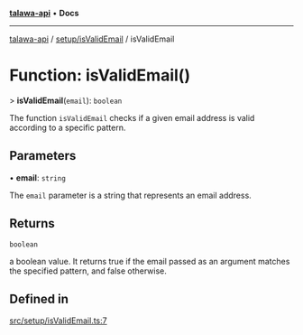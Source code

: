 [**talawa-api**](../../../README.md) • **Docs**

***

[talawa-api](../../../modules.md) / [setup/isValidEmail](../README.md) / isValidEmail

# Function: isValidEmail()

\> **isValidEmail**(`email`): `boolean`

The function `isValidEmail` checks if a given email address is valid according to a specific pattern.

## Parameters

• **email**: `string`

The `email` parameter is a string that represents an email address.

## Returns

`boolean`

a boolean value. It returns true if the email passed as an argument matches the specified
pattern, and false otherwise.

## Defined in

[src/setup/isValidEmail.ts:7](https://github.com/PalisadoesFoundation/talawa-api/blob/0e711c6a6b57f55ab5776fc9c8edfc5ebc0b3d70/src/setup/isValidEmail.ts#L7)
